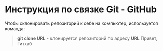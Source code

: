 # Инструкция по связке  Git - GitHub

Чтобы склонировать репозиторий к себе на компьютер, используется команда:
> **git clone URL** - клонируется репозиторий по адресу **URL**
Привет, Гитхаб